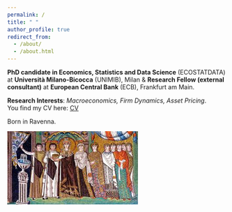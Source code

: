 ```yaml
---
permalink: /
title: " "
author_profile: true
redirect_from: 
  - /about/
  - /about.html
---
```


**PhD candidate in Economics, Statistics and Data Science** (ECOSTATDATA) at **Università Milano-Bicocca** (UNIMIB), Milan &
**Research Fellow (external consultant)** at **European Central Bank** (ECB), Frankfurt am Main. 

**Research Interests**: *Macroeconomics, Firm Dynamics, Asset Pricing*. \
You find my CV here: [CV](files/CV_GG.pdf)

Born in Ravenna.

![Profile Picture](images/mosaic.jfif)

